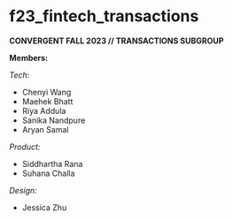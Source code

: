 # f23_fintech_transactions

**CONVERGENT FALL 2023 // TRANSACTIONS SUBGROUP**

****Members:****

_Tech:_

- Chenyi Wang
- Maehek Bhatt
- Riya Addula
- Sanika Nandpure
- Aryan Samal

_Product:_

- Siddhartha Rana
- Suhana Challa

_Design:_

- Jessica Zhu

